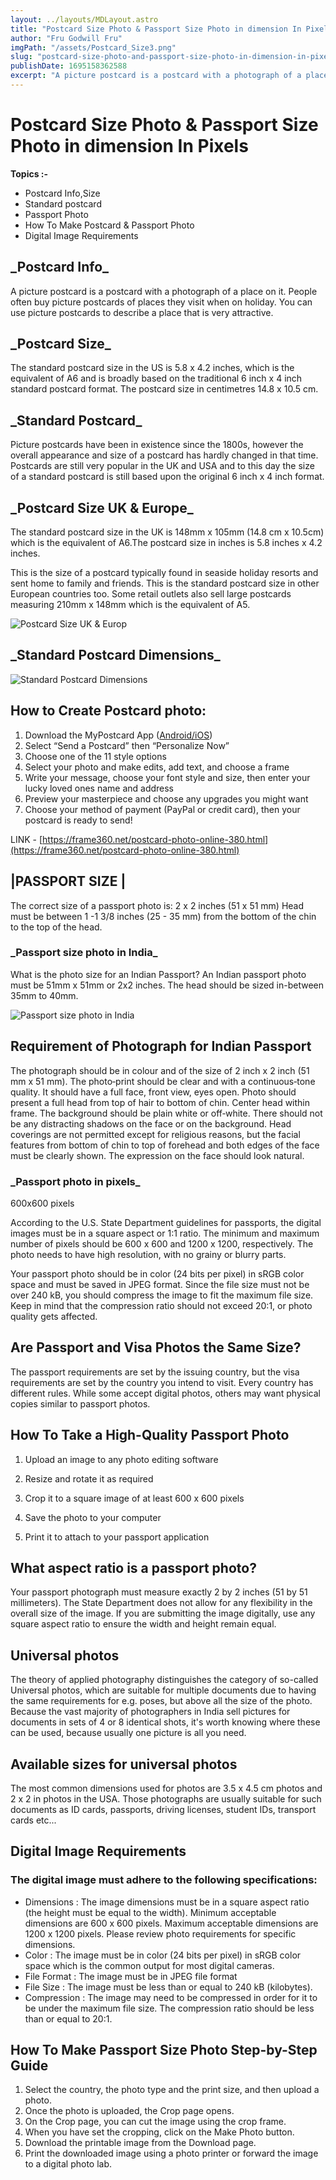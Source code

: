 ```yaml
---
layout: ../layouts/MDLayout.astro
title: "Postcard Size Photo & Passport Size Photo in dimension In Pixels"
author: "Fru Godwill Fru"
imgPath: "/assets/Postcard_Size3.png"
slug: "postcard-size-photo-and-passport-size-photo-in-dimension-in-pixels"
publishDate: 1695158362588
excerpt: "A picture postcard is a postcard with a photograph of a place on it. People often buy picture postcards of places they visit when on holiday. You can use picture postcards to describe a place that is very attractive."
---
```


# Postcard Size Photo & Passport Size Photo in dimension In Pixels

**Topics :-**

- Postcard Info,Size
- Standard postcard
- Passport Photo
- How To Make Postcard & Passport Photo
- Digital Image Requirements

## **\_**Postcard Info**\_**

A picture postcard is a postcard with a photograph of a place on it. People often buy picture postcards of places they visit when on holiday. You can use picture postcards to describe a place that is very attractive.

## **\_**Postcard Size**\_**

The standard postcard size in the US is 5.8 x 4.2 inches, which is the equivalent of A6 and is broadly based on the traditional 6 inch x 4 inch standard postcard format. The postcard size in centimetres 14.8 x 10.5 cm.

## **\_**Standard Postcard**\_**

Picture postcards have been in existence since the 1800s, however the overall appearance and size of a postcard has hardly changed in that time. Postcards are still very popular in the UK and USA and to this day the size of a standard postcard is still based upon the original 6 inch x 4 inch format.

## **\_**Postcard Size UK & Europe**\_**

The standard postcard size in the UK is 148mm x 105mm (14.8 cm x 10.5cm) which is the equivalent of A6.The postcard size in inches is 5.8 inches x 4.2 inches.

This is the size of a postcard typically found in seaside holiday resorts and sent home to family and friends. This is the standard postcard size in other European countries too. Some retail outlets also sell large postcards measuring 210mm x 148mm which is the equivalent of A5.

![Postcard Size UK & Europ](/assets/Postcard_Size1.png "_____Postcard Size UK & Europe_____")

## **\_**Standard Postcard Dimensions**\_**

![Standard Postcard Dimensions](/assets/Postcard_Size2.png "Standard Postcard Dimensions")

## How to Create Postcard photo:

1.  Download the MyPostcard App ([Android/iOS](https://play.google.com/store/apps/details?id=de.mypostcard.app&hl=en))
2.  Select “Send a Postcard” then “Personalize Now”
3.  Choose one of the 11 style options
4.  Select your photo and make edits, add text, and choose a frame
5.  Write your message, choose your font style and size, then enter your lucky loved ones name and address
6.  Preview your masterpiece and choose any upgrades you might want
7.  Choose your method of payment (PayPal or credit card), then your postcard is ready to send!

LINK - [https://frame360.net/postcard-photo-online-380.html](https://frame360.net/postcard-photo-online-380.html)

## |PASSPORT SIZE |

The correct size of a passport photo is: 2 x 2 inches (51 x 51 mm) Head must be between 1 -1 3/8 inches (25 - 35 mm) from the bottom of the chin to the top of the head.

### **\_**Passport size photo in India**\_**

What is the photo size for an Indian Passport? An Indian passport photo must be 51mm x 51mm or 2x2 inches. The head should be sized in-between 35mm to 40mm.

![Passport size photo in India](/assets/Postcard_Size3.png "Passport size photo in India")

## Requirement of Photograph for Indian Passport

The photograph should be in colour and of the size of 2 inch x 2 inch (51 mm x 51 mm). The photo‐print should be clear and with a continuous‐tone quality. It should have a full face, front view, eyes open. Photo should present a full head from top of hair to bottom of chin. Center head within frame. The background should be plain white or off‐white. There should not be any distracting shadows on the face or on the background. Head coverings are not permitted except for religious reasons, but the facial features from bottom of chin to top of forehead and both edges of the face must be clearly shown. The expression on the face should look natural.

### **\_**Passport photo in pixels**\_**

600x600 pixels


According to the U.S. State Department guidelines for passports, the digital images must be in a square aspect or 1:1 ratio. The minimum and maximum number of pixels should be 600 x 600 and 1200 x 1200, respectively. The photo needs to have high resolution, with no grainy or blurry parts.

Your passport photo should be in color (24 bits per pixel) in sRGB color space and must be saved in JPEG format. Since the file size must not be over 240 kB, you should compress the image to fit the maximum file size. Keep in mind that the compression ratio should not exceed 20:1, or photo quality gets affected.


## Are Passport and Visa Photos the Same Size?

The passport requirements are set by the issuing country, but the visa requirements are set by the country you intend to visit. Every country has different rules. While some accept digital photos, others may want physical copies similar to passport photos.

## How To Take a High-Quality Passport Photo

1. Upload an image to any photo editing software

2. Resize and rotate it as required

3. Crop it to a square image of at least 600 x 600 pixels

4. Save the photo to your computer

5. Print it to attach to your passport application

## What aspect ratio is a passport photo?

Your passport photograph must measure exactly 2 by 2 inches (51 by 51 millimeters). The State Department does not allow for any flexibility in the overall size of the image. If you are submitting the image digitally, use any square aspect ratio to ensure the width and height remain equal.

## Universal photos

The theory of applied photography distinguishes the category of so-called Universal photos, which are suitable for multiple documents due to having the same requirements for e.g. poses, but above all the size of the photo. Because the vast majority of photographers in India sell pictures for documents in sets of 4 or 8 identical shots, it's worth knowing where these can be used, because usually one picture is all you need.

## Available sizes for universal photos

The most common dimensions used for photos are 3.5 x 4.5 cm photos and 2 x 2 in photos in the USA. Those photographs are usually suitable for such documents as ID cards, passports, driving licenses, student IDs, transport cards etc...

## Digital Image Requirements

### The digital image must adhere to the following specifications:

- Dimensions :  The image dimensions must be in a square aspect ratio (the height must be equal to the width). Minimum acceptable dimensions are 600 x 600 pixels. Maximum acceptable dimensions are 1200 x 1200 pixels. Please review photo requirements for specific dimensions.
- Color :   The image must be in color (24 bits per pixel) in sRGB color space which is the common output for most digital cameras.
- File Format :  The image must be in JPEG file format
- File Size :   The image must be less than or equal to 240 kB (kilobytes).
- Compression :  The image may need to be compressed in order for it to be under the maximum file size. The compression ratio should be less than or equal to 20:1.

## How To Make Passport Size Photo Step-by-Step Guide

1. Select the country, the photo type and the print size, and then upload a photo.
2. Once the photo is uploaded, the Crop page opens.
3. On the Crop page, you can cut the image using the crop frame.
4. When you have set the cropping, click on the Make Photo button.
5. Download the printable image from the Download page.
6. Print the downloaded image using a photo printer or forward the image to a digital photo lab.

